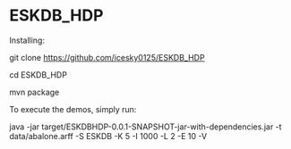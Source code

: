 # ESKDB_HDP

Installing: 

git clone https://github.com/icesky0125/ESKDB_HDP

cd ESKDB_HDP

mvn package

To execute the demos, simply run:

java -jar target/ESKDBHDP-0.0.1-SNAPSHOT-jar-with-dependencies.jar -t data/abalone.arff -S ESKDB -K 5 -I 1000 -L 2 -E 10 -V
